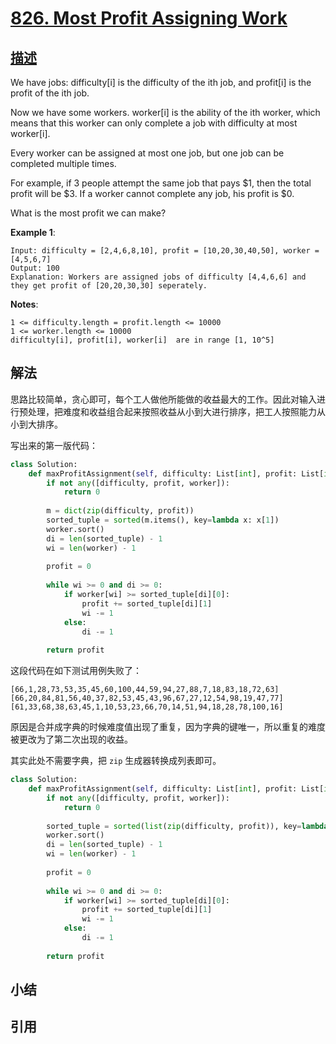 # [826. Most Profit Assigning Work](https://leetcode.com/problems/most-profit-assigning-work/)

## [描述](https://leetcode.com/problems/most-profit-assigning-work/)

We have jobs: difficulty[i] is the difficulty of the ith job, and profit[i] is the profit of the ith job. 

Now we have some workers. worker[i] is the ability of the ith worker, which means that this worker can only complete a job with difficulty at most worker[i]. 

Every worker can be assigned at most one job, but one job can be completed multiple times.

For example, if 3 people attempt the same job that pays $1, then the total profit will be $3.  If a worker cannot complete any job, his profit is $0.

What is the most profit we can make?

**Example 1**:

```text
Input: difficulty = [2,4,6,8,10], profit = [10,20,30,40,50], worker = [4,5,6,7]
Output: 100 
Explanation: Workers are assigned jobs of difficulty [4,4,6,6] and they get profit of [20,20,30,30] seperately.
```

**Notes**:

```text
1 <= difficulty.length = profit.length <= 10000
1 <= worker.length <= 10000
difficulty[i], profit[i], worker[i]  are in range [1, 10^5]
```


## 解法

思路比较简单，贪心即可，每个工人做他所能做的收益最大的工作。因此对输入进行预处理，把难度和收益组合起来按照收益从小到大进行排序，把工人按照能力从小到大排序。

写出来的第一版代码：

```python
class Solution:
    def maxProfitAssignment(self, difficulty: List[int], profit: List[int], worker: List[int]) -> int:
        if not any([difficulty, profit, worker]):
            return 0
        
        m = dict(zip(difficulty, profit))
        sorted_tuple = sorted(m.items(), key=lambda x: x[1])
        worker.sort()
        di = len(sorted_tuple) - 1
        wi = len(worker) - 1
        
        profit = 0
        
        while wi >= 0 and di >= 0:
            if worker[wi] >= sorted_tuple[di][0]:
                profit += sorted_tuple[di][1]
                wi -= 1
            else:
                di -= 1
            
        return profit
```

这段代码在如下测试用例失败了：

```text
[66,1,28,73,53,35,45,60,100,44,59,94,27,88,7,18,83,18,72,63]
[66,20,84,81,56,40,37,82,53,45,43,96,67,27,12,54,98,19,47,77]
[61,33,68,38,63,45,1,10,53,23,66,70,14,51,94,18,28,78,100,16]
```

原因是合并成字典的时候难度值出现了重复，因为字典的键唯一，所以重复的难度被更改为了第二次出现的收益。

其实此处不需要字典，把 `zip` 生成器转换成列表即可。

```python
class Solution:
    def maxProfitAssignment(self, difficulty: List[int], profit: List[int], worker: List[int]) -> int:
        if not any([difficulty, profit, worker]):
            return 0
        
        sorted_tuple = sorted(list(zip(difficulty, profit)), key=lambda x: x[1])
        worker.sort()
        di = len(sorted_tuple) - 1
        wi = len(worker) - 1
        
        profit = 0
        
        while wi >= 0 and di >= 0:
            if worker[wi] >= sorted_tuple[di][0]:
                profit += sorted_tuple[di][1]
                wi -= 1
            else:
                di -= 1
            
        return profit
```

## 小结

## 引用